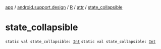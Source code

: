 [app](../../../index.md) / [android.support.design](../../index.md) / [R](../index.md) / [attr](index.md) / [state_collapsible](./state_collapsible.md)

# state_collapsible

`static val state_collapsible: `[`Int`](https://kotlinlang.org/api/latest/jvm/stdlib/kotlin/-int/index.html)
`static val state_collapsible: `[`Int`](https://kotlinlang.org/api/latest/jvm/stdlib/kotlin/-int/index.html)